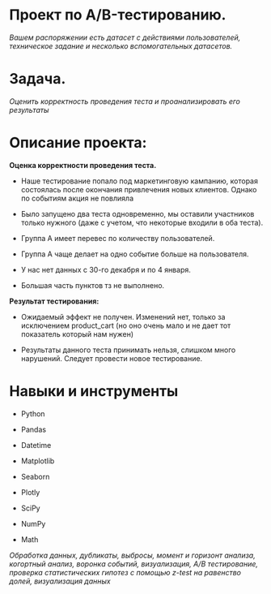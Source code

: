 # Проект по А/B-тестированию.

*Вашем распоряжении есть датасет с действиями пользователей, техническое задание и несколько вспомогательных датасетов.*

# Задача.

*Оценить корректность проведения теста и проанализировать его результаты*

# Описание проекта:

**Оценка корректности проведения теста.**

* Наше тестирование попало под маркетинговую кампанию, которая состоялась после окончания привлечения новых клиентов. Однако по событиям акция не повлияла

* Было запущено два теста одновременно, мы оставили участников только нужного (даже с учетом, что некоторые входили в оба теста).

* Группа А имеет перевес по количеству пользователей.

* Группа А чаще делает на одно событие больше на пользователя.

* У нас нет данных с 30-го декабря и по 4 января.

*  Большая часть пунктов тз не выполнено.

**Результат тестирования:**

* Ожидаемый эффект не получен. Изменений нет, только за исключением product_cart (но оно очень мало и не дает тот показатель который нам нужен)


* Результаты данного теста принимать нельзя, слишком много нарушений. Следует провести новое тестирование.

 # Навыки и инструменты
- Python

- Pandas

- Datetime

- Matplotlib

- Seaborn

- Plotly

- SciPy

- NumPy

- Math

*Обработка данных, дубликаты, выбросы, момент и горизонт анализа, когортный анализ, воронка событий, визуализация, А/В тестирование, проверка статистических гипотез с помощью z-test на равенство долей, визуализация данных*